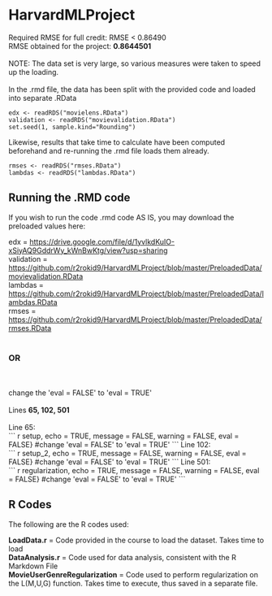 # HarvardMLProject

Required RMSE for full credit: RMSE < 0.86490<br>
RMSE obtained for the project: <b>0.8644501</b><br>
<br>
NOTE: The data set is very large, so various measures were taken to speed up the loading.<br>
<br>
In the .rmd file, the data has been split with the provided code and loaded into separate .RData<br>

```
edx <- readRDS("movielens.RData")
validation <- readRDS("movievalidation.RData")
set.seed(1, sample.kind="Rounding")
```

Likewise, results that take time to calculate have been computed beforehand and re-running the .rmd file loads them already.<br>

```
rmses <- readRDS("rmses.RData")
lambdas <- readRDS("lambdas.RData")
```

<h2>Running the .RMD code</h1>

If you wish to run the code .rmd code AS IS, you may download the preloaded values here:<br>

edx = https://drive.google.com/file/d/1yvlkdKuIO-xSiyAQ9GddrWy_kWnBwKtg/view?usp=sharing<br>
validation = https://github.com/r2rokid9/HarvardMLProject/blob/master/PreloadedData/movievalidation.RData<br>
lambdas = https://github.com/r2rokid9/HarvardMLProject/blob/master/PreloadedData/lambdas.RData<br>
rmses = https://github.com/r2rokid9/HarvardMLProject/blob/master/PreloadedData/rmses.RData<br>
<br>

<h3>OR</h3>
<br>
<br>
change the 'eval = FALSE' to 'eval = TRUE'<br>
<br>
Lines <b>65, 102, 501</b><br>
<br>
Line 65:<br>
```
r setup, echo = TRUE, message = FALSE, warning = FALSE, eval = FALSE} #change 'eval = FALSE' to 'eval = TRUE'
```
Line 102:<br>
```
r setup_2, echo = TRUE, message = FALSE, warning = FALSE, eval = FALSE} #change 'eval = FALSE' to 'eval = TRUE'
```
Line 501:<br>
```
r regularization, echo = TRUE, message = FALSE, warning = FALSE, eval = FALSE} #change 'eval = FALSE' to 'eval = TRUE'
```
<br>

<h2>R Codes</h2>
The following are the R codes used:<br>
<p>
<b>LoadData.r</b> = Code provided in the course to load the dataset. Takes time to load<br>
<b>DataAnalysis.r</b> = Code used for data analysis, consistent with the R Markdown File<br>
<b>MovieUserGenreRegularization</b> = Code used to perform regularization on the L(M,U,G) function. Takes time to execute, thus saved in a separate file.<br>
</p>
